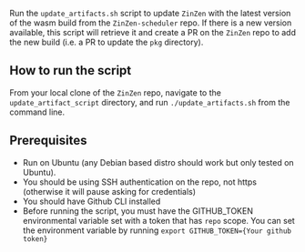 Run the `update_artifacts.sh` script to update `ZinZen` with the latest version of the wasm build from the `ZinZen-scheduler` repo. If there is a new version available, this script will retrieve it and create a PR on the `ZinZen` repo to add the new build (i.e. a PR to update the `pkg` directory).

## How to run the script

From your local clone of the `ZinZen` repo, navigate to the `update_artifact_script` directory, and run `./update_artifacts.sh` from the command line.

## Prerequisites

- Run on Ubuntu (any Debian based distro should work but only tested on Ubuntu).
- You should be using SSH authentication on the repo, not https (otherwise it will pause asking for credentials)
- You should have Github CLI installed
- Before running the script, you must have the GITHUB_TOKEN environmental variable set with a token that has `repo` scope. You can set the environment variable by running `export GITHUB_TOKEN={Your github token}`